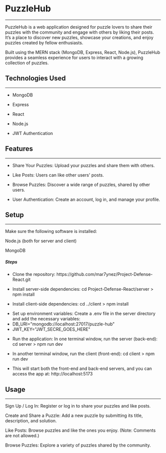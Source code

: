 <h1>PuzzleHub</h1>
<hr><p>PuzzleHub is a web application designed for puzzle lovers to share their puzzles with the community and engage with others by liking their posts. It’s a place to discover new puzzles, showcase your creations, and enjoy puzzles created by fellow enthusiasts.</p>
<p>Built using the MERN stack (MongoDB, Express, React, Node.js), PuzzleHub provides a seamless experience for users to interact with a growing collection of puzzles.</p><h2>Technologies Used</h2>
<hr><ul>
<li>MongoDB</li>
</ul><ul>
<li>Express</li>
</ul><ul>
<li>React</li>
</ul><ul>
<li>Node.js</li>
</ul><ul>
<li>JWT Authentication</li>
</ul><h2>Features</h2>
<hr><ul>
<li>Share Your Puzzles: Upload your puzzles and share them with others.</li>
</ul><ul>
<li>Like Posts: Users can like other users' posts.</li>
</ul><ul>
<li>Browse Puzzles: Discover a wide range of puzzles, shared by other users.</li>
</ul><ul>
<li>User Authentication: Create an account, log in, and manage your profile.</li>
</ul><h2>Setup</h2>
<hr><p>Make sure the following software is installed:</p>
<p>Node.js (both for server and client)</p>
<p>MongoDB</p><h5>Steps</h5><ul>
<li>Clone the repository: https://github.com/mar7ynez/Project-Defense-React.git</li>
</ul><ul>
<li>Install server-side dependencies: cd Project-Defense-React/server &gt; npm install</li>
</ul><ul>
<li>Install client-side dependencies: cd ../client &gt; npm install</li>
</ul><ul>
<li>Set up environment variables: Create a .env file in the server directory and add the necessary variables:</li>
  <li>DB_URI="mongodb://localhost:27017/puzzle-hub"</li>
  <li>JWT_KEY="JWT_SECRE_GOES_HERE"</li>
</ul><ul>
<li>Run the application: In one terminal window, run the server (back-end): cd server &gt; npm run dev</li>
</ul><ul>
<li>In another terminal window, run the client (front-end): cd client &gt; npm run dev</li>
</ul><ul>
<li>This will start both the front-end and back-end servers, and you can access the app at: http://localhost:5173</li>
</ul><h2>Usage</h2>
<hr><p>Sign Up / Log In: Register or log in to share your puzzles and like posts.</p>
<p>Create and Share a Puzzle: Add a new puzzle by submitting its title, description, and solution.</p>
<p>Like Posts: Browse puzzles and like the ones you enjoy. (Note: Comments are not allowed.)</p>
<p>Browse Puzzles: Explore a variety of puzzles shared by the community.</p>
